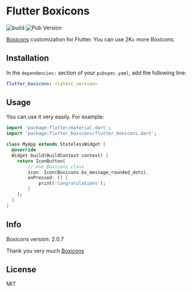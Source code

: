 # Flutter Boxicons

![build](https://github.com/arifai/flutter_boxicons/workflows/build/badge.svg) ![Pub Version](https://img.shields.io/pub/v/flutter_boxicons)

[Boxicons](https://boxicons.com) customization for Flutter. You can use 2K+ more Boxicons.

## Installation

In the `dependencies:` section of your `pubspec.yaml`, add the following line:

```yaml
flutter_boxicons: <latest_version>
```

## Usage

You can use it very easily. For example:

```dart
import 'package:flutter/material.dart';
import 'package:flutter_boxicons/flutter_boxicons.dart';

class MyApp extends StatelessWidget {
  @override
  Widget build(BuildContext context) {
    return IconButton(
        // Use Boxicons class
        icon: Icon(Boxicons.bx_message_rounded_dots),
        onPressed: () {
            print('Congratulations');
        }
    );
  }
}
```

## Info

Boxicons version: 2.0.7

Thank you very much [Boxicons](https://boxicons.com)

## License

MIT
